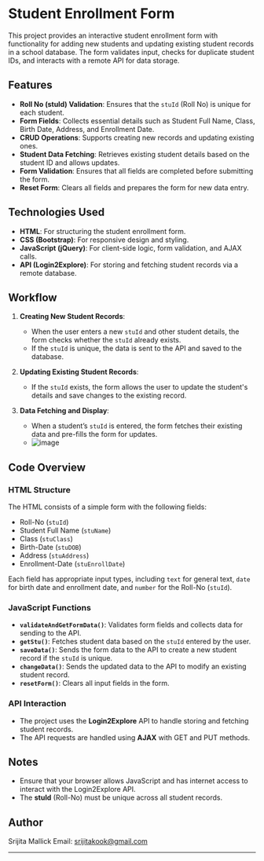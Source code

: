 
# Student Enrollment Form

This project provides an interactive student enrollment form with functionality for adding new students and updating existing student records in a school database. The form validates input, checks for duplicate student IDs, and interacts with a remote API for data storage.

## Features

- **Roll No (stuId) Validation**: Ensures that the `stuId` (Roll No) is unique for each student.
- **Form Fields**: Collects essential details such as Student Full Name, Class, Birth Date, Address, and Enrollment Date.
- **CRUD Operations**: Supports creating new records and updating existing ones.
- **Student Data Fetching**: Retrieves existing student details based on the student ID and allows updates.
- **Form Validation**: Ensures that all fields are completed before submitting the form.
- **Reset Form**: Clears all fields and prepares the form for new data entry.

## Technologies Used

- **HTML**: For structuring the student enrollment form.
- **CSS (Bootstrap)**: For responsive design and styling.
- **JavaScript (jQuery)**: For client-side logic, form validation, and AJAX calls.
- **API (Login2Explore)**: For storing and fetching student records via a remote database.


## Workflow

1. **Creating New Student Records**:
   - When the user enters a new `stuId` and other student details, the form checks whether the `stuId` already exists.
   - If the `stuId` is unique, the data is sent to the API and saved to the database.

2. **Updating Existing Student Records**:
   - If the `stuId` exists, the form allows the user to update the student's details and save changes to the existing record.

3. **Data Fetching and Display**:
   - When a student’s `stuId` is entered, the form fetches their existing data and pre-fills the form for updates.
   - ![image](https://github.com/user-attachments/assets/8576567b-4d42-4524-ad57-2a99e9c43917)



## Code Overview

### HTML Structure

The HTML consists of a simple form with the following fields:
- Roll-No (`stuId`)
- Student Full Name (`stuName`)
- Class (`stuClass`)
- Birth-Date (`stuDOB`)
- Address (`stuAddress`)
- Enrollment-Date (`stuEnrollDate`)

Each field has appropriate input types, including `text` for general text, `date` for birth date and enrollment date, and `number` for the Roll-No (`stuId`).

### JavaScript Functions

- **`validateAndGetFormData()`**: Validates form fields and collects data for sending to the API.
- **`getStu()`**: Fetches student data based on the `stuId` entered by the user.
- **`saveData()`**: Sends the form data to the API to create a new student record if the `stuId` is unique.
- **`changeData()`**: Sends the updated data to the API to modify an existing student record.
- **`resetForm()`**: Clears all input fields in the form.

### API Interaction

- The project uses the **Login2Explore** API to handle storing and fetching student records.
- The API requests are handled using **AJAX** with GET and PUT methods.

## Notes

- Ensure that your browser allows JavaScript and has internet access to interact with the Login2Explore API.
- The **stuId** (Roll-No) must be unique across all student records.


## Author

Srijita Mallick
Email: srijitakook@gmail.com

---

